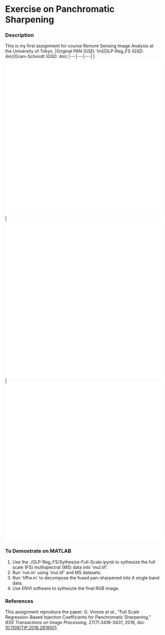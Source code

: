 # Exercise on Panchromatic Sharpening
### Description
This is my first assignment for course Remore Sensing Image Analysis at the University of Tokyo.
|Original PAN (GSD: 1m)|GLP-Reg_FS (GSD: 4m)|Gram-Schmidt (GSD: 4m)
|---|---|---|
|![overview](datasets/pan.tif)|![overview](datasets/pan.tif)|![overview](datasets/pan.tif)

### To Demostrate on MATLAB
1. Use the ./GLP-Reg_FS/Sythesize-Full-Scale.ipynb to sythesize the full scale (FS) multispectral (MS) data into 'mul.tif'.
2. Run 'run.m' using 'mul.tif' and MS datasets.
3. Run 'tiffw.m' to decompose the fused pan-sharpened into 4 single band data.
4. Use ENVI software to sytheszie the final RGB image. 
### References
This assignment reproduce the paper: G. Vivone *et al.*, "Full Scale Regression-Based Injection Coefficients for Panchromatic Sharpening," *IEEE Transactions on Image Processing*, 27(7):3418–3431, 2018, doi: [10.1109/TIP.2018.2819501](https://ieeexplore.ieee.org/abstract/document/8325487).
